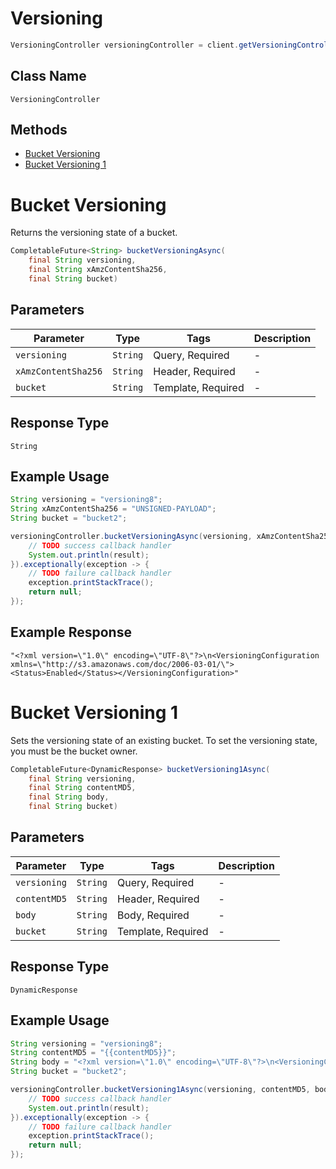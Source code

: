 # Versioning

```java
VersioningController versioningController = client.getVersioningController();
```

## Class Name

`VersioningController`

## Methods

* [Bucket Versioning](../../doc/controllers/versioning.md#bucket-versioning)
* [Bucket Versioning 1](../../doc/controllers/versioning.md#bucket-versioning-1)


# Bucket Versioning

Returns the versioning state of a bucket.

```java
CompletableFuture<String> bucketVersioningAsync(
    final String versioning,
    final String xAmzContentSha256,
    final String bucket)
```

## Parameters

| Parameter | Type | Tags | Description |
|  --- | --- | --- | --- |
| `versioning` | `String` | Query, Required | - |
| `xAmzContentSha256` | `String` | Header, Required | - |
| `bucket` | `String` | Template, Required | - |

## Response Type

`String`

## Example Usage

```java
String versioning = "versioning8";
String xAmzContentSha256 = "UNSIGNED-PAYLOAD";
String bucket = "bucket2";

versioningController.bucketVersioningAsync(versioning, xAmzContentSha256, bucket).thenAccept(result -> {
    // TODO success callback handler
    System.out.println(result);
}).exceptionally(exception -> {
    // TODO failure callback handler
    exception.printStackTrace();
    return null;
});
```

## Example Response

```
"<?xml version=\"1.0\" encoding=\"UTF-8\"?>\n<VersioningConfiguration xmlns=\"http://s3.amazonaws.com/doc/2006-03-01/\"><Status>Enabled</Status></VersioningConfiguration>"
```


# Bucket Versioning 1

Sets the versioning state of an existing bucket. To set the versioning state, you must be the bucket owner.

```java
CompletableFuture<DynamicResponse> bucketVersioning1Async(
    final String versioning,
    final String contentMD5,
    final String body,
    final String bucket)
```

## Parameters

| Parameter | Type | Tags | Description |
|  --- | --- | --- | --- |
| `versioning` | `String` | Query, Required | - |
| `contentMD5` | `String` | Header, Required | - |
| `body` | `String` | Body, Required | - |
| `bucket` | `String` | Template, Required | - |

## Response Type

`DynamicResponse`

## Example Usage

```java
String versioning = "versioning8";
String contentMD5 = "{{contentMD5}}";
String body = "<?xml version=\"1.0\" encoding=\"UTF-8\"?>\n<VersioningConfiguration xmlns=\"http://s3.amazonaws.com/doc/2006-03-01/\"><Status>Enabled</Status></VersioningConfiguration>";
String bucket = "bucket2";

versioningController.bucketVersioning1Async(versioning, contentMD5, body, bucket).thenAccept(result -> {
    // TODO success callback handler
    System.out.println(result);
}).exceptionally(exception -> {
    // TODO failure callback handler
    exception.printStackTrace();
    return null;
});
```

